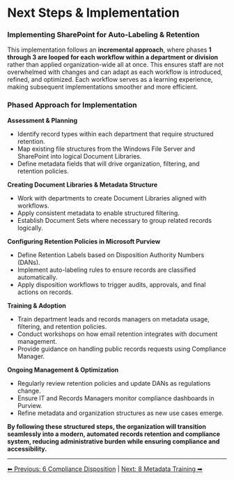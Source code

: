 <!-- description: Documentation about Next Steps & Implementation for Your Organization. -->
# Next Steps & Implementation

### Implementing SharePoint for Auto-Labeling & Retention

This implementation follows an **incremental approach**, where phases **1 through 3 are looped for each workflow within a department or division** rather than applied organization-wide all at once. This ensures staff are not overwhelmed with changes and can adapt as each workflow is introduced, refined, and optimized. Each workflow serves as a learning experience, making subsequent implementations smoother and more efficient.

### Phased Approach for Implementation

**Assessment & Planning**

- Identify record types within each department that require structured retention.
- Map existing file structures from the Windows File Server and SharePoint into logical Document Libraries.
- Define metadata fields that will drive organization, filtering, and retention policies.

**Creating Document Libraries & Metadata Structure**

- Work with departments to create Document Libraries aligned with workflows.
- Apply consistent metadata to enable structured filtering.
- Establish Document Sets where necessary to group related records logically.

**Configuring Retention Policies in Microsoft Purview**

- Define Retention Labels based on Disposition Authority Numbers (DANs).
- Implement auto-labeling rules to ensure records are classified automatically.
- Apply disposition workflows to trigger audits, approvals, and final actions on records.

**Training & Adoption**

- Train department leads and records managers on metadata usage, filtering, and retention policies.
- Conduct workshops on how email retention integrates with document management.
- Provide guidance on handling public records requests using Compliance Manager.

**Ongoing Management & Optimization**

- Regularly review retention policies and update DANs as regulations change.
- Ensure IT and Records Managers monitor compliance dashboards in Purview.
- Refine metadata and organization structures as new use cases emerge.

**By following these structured steps, the organization will transition seamlessly into a modern, automated records retention and compliance system, reducing administrative burden while ensuring compliance and accessibility.**

---

[⬅ Previous: 6 Compliance Disposition](6-compliance-disposition.md) | [Next: 8 Metadata Training ➡](8-metadata-training.md)